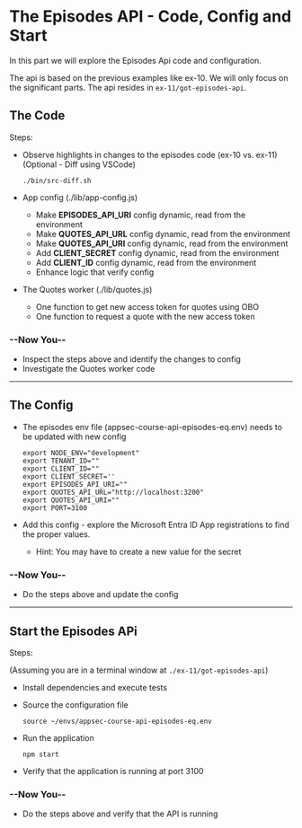 # The Episodes API - Code, Config and Start

In this part we will explore the Episodes Api code and configuration.

The api is based on the previous examples like ex-10. We will only focus on the significant parts. The api resides in `ex-11/got-episodes-api`.

## The Code

Steps:

* Observe highlights in changes to the episodes code (ex-10 vs. ex-11)
  </br>(Optional - Diff using VSCode)
  
  ```shell
  ./bin/src-diff.sh
  ```

* App config (./lib/app-config.js)
  * Make **EPISODES_API_URI** config dynamic, read from the environment
  * Make **QUOTES_API_URL** config dynamic, read from the environment 
  * Make **QUOTES_API_URI** config dynamic, read from the environment 
  * Add **CLIENT_SECRET** config dynamic, read from the environment 
  * Add **CLIENT_ID** config dynamic, read from the environment
  * Enhance logic that verify config
* The Quotes worker (./lib/quotes.js)
  * One function to get new access token for quotes using OBO
  * One function to request a quote with the new access token 

### --Now You--

* Inspect the steps above and identify the changes to config
* Investigate the Quotes worker code
  
---
## The Config

* The episodes env file (appsec-course-api-episodes-eq.env) needs to be updated with new config
  
  ```shell
  export NODE_ENV="development"
  export TENANT_ID=""
  export CLIENT_ID=""
  export CLIENT_SECRET=''
  export EPISODES_API_URI=""
  export QUOTES_API_URL="http://localhost:3200"
  export QUOTES_API_URI=""
  export PORT=3100
  ```

* Add this config - explore the Microsoft Entra ID App registrations to find the proper values.
  * Hint: You may have to create a new value for the secret

### --Now You--

* Do the steps above and update the config

---

## Start the Episodes APi

Steps:

(Assuming you are in a terminal window at `./ex-11/got-episodes-api`)
  
* Install dependencies and execute tests
* Source the configuration file

    ```shell
    source ~/envs/appsec-course-api-episodes-eq.env
    ```

* Run the application

    ```shell
    npm start 
    ```

* Verify that the application is running at port 3100

### --Now You--

* Do the steps above and verify that the API is running